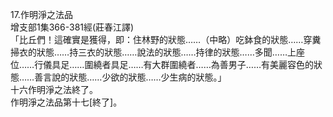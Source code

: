 17.作明淨之法品  
增支部1集366-381經(莊春江譯)  
「比丘們！這確實是獲得，即：住林野的狀態……（中略）吃鉢食的狀態……穿糞掃衣的狀態……持三衣的狀態……說法的狀態……持律的狀態……多聞……上座位……行儀具足……圍繞者具足……有大群圍繞者……為善男子……有美麗容色的狀態……善言說的狀態……少欲的狀態……少生病的狀態。」  
十六作明淨之法終了。  
作明淨之法品第十七[終了]。  
  
  
